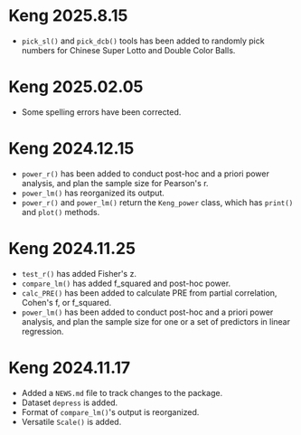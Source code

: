 # Keng 2025.8.15

* `pick_sl()` and `pick_dcb()` tools has been added to randomly pick numbers for Chinese 
Super Lotto and Double Color Balls.

# Keng 2025.02.05

* Some spelling errors have been corrected.

# Keng 2024.12.15

* `power_r()` has been added to conduct post-hoc and a priori power analysis, and plan the sample size for Pearson's r.
* `power_lm()` has reorganized its output.
* `power_r()` and `power_lm()` return the `Keng_power` class, which has `print()` and `plot()` methods.

# Keng 2024.11.25

* `test_r()` has added Fisher's z.
* `compare_lm()` has added f_squared and post-hoc power.
* `calc_PRE()` has been added to calculate PRE from partial correlation, Cohen's f, or f_squared.
* `power_lm()` has been added to conduct post-hoc and a priori power analysis, and plan the sample size for one or a set of predictors in linear regression.

# Keng 2024.11.17

* Added a `NEWS.md` file to track changes to the package.
* Dataset `depress` is added.
* Format of `compare_lm()`'s output is reorganized.
* Versatile `Scale()` is added. 
